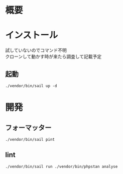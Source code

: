 # 概要

# インストール

試していないのでコマンド不明  
クローンして動かす時が来たら調査して記載予定

## 起動

`./vendor/bin/sail up -d`

# 開発
## フォーマッター

`./vendor/bin/sail pint`

## lint

`./vendor/bin/sail run ./vendor/bin/phpstan analyse`
